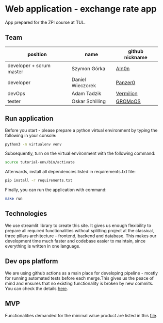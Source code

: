 # Web application - exchange rate app

App prepared for the ZPI course at TUL.

## Team

| position | name | github nickname |
|----------|------|-------------|
| developer + scrum master| Szymon Górka | [AIn0n](https://github.com/AIn0n) |
| developer | Daniel Wieczorek | [Panzer0](https://github.com/Panzer0) |
| devOps | Adam Tadzik | [VermiIion](https://github.com/VermiIion) |
| tester | Oskar Schilling | [GROMoOS](https://github.com/GROMoOS) |

## Run application

Before you start - please prepare a python virtual environment by typing the following in your console:
```bash
python3 -m virtualenv venv
```

Subsequently, turn on the virtual environment with the following command:
```bash
source tutorial-env/bin/activate
```

Afterwards, install all dependencies listed in requirements.txt file:
```bash
pip install -r requirements.txt
```

Finally, you can run the application with command:
```bash
make run
```

## Technologies

We use streamlit library to create this site. It gives us enough flexibility to prepare all required functionalities without splitting project at the classical, three pillars architecture - frontend, backend and database. This makes our development time much faster and codebase easier to maintain, since everything is written in one language.

## Dev ops platform

We are using github actions as a main place for developing pipeline - mostly for running automated tests before each merge.This gives us the peace of mind and ensures that no existing functionality is broken by new commits. You can check the details [here](https://github.com/IIS-ZPI/ZPI2021_IO1_Banana_eaters/actions).

## MVP
Functionalities demanded for the minimal value product are listed in this [file](https://github.com/IIS-ZPI/ZPI2021_IO1_Banana_eaters/blob/readme/technical_requirements.pdf).

